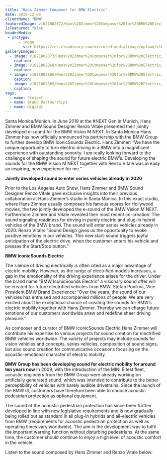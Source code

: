 ```yaml
---
title: "Hans Zimmer Composer for BMW Electric"
date: 2019-12-06
clientName: "BMW"
featuredImage: v1621802872/Hans%20Zimmer%20Composer%20for%20BMW%20Electric/P90377097_highRes_hans-zimmer-in-his-s_elsqgj.jpg
isFeatured: false
headerMedia:
 - srcType:
      - image
	    src: https://res.cloudinary.com/mirrored-media/image/upload/v1621802872/Hans%20Zimmer%20Composer%20for%20BMW%20Electric/P90377097_highRes_hans-zimmer-in-his-s_elsqgj.jpg
galleryImages:
  - image: v1621802873/Hans%20Zimmer%20Composer%20for%20BMW%20Electric/191119_MM_Hans_Event-2628_ufsrxu.jpg
    caption: 
  - image: v1621802868/Hans%20Zimmer%20Composer%20for%20BMW%20Electric/Screen_Shot_2020-05-19_at_2.06.00_PM_jf85si.png
    caption: 
  - image: v1621802866/Hans%20Zimmer%20Composer%20for%20BMW%20Electric/bmw-vision-m-next_quxhjh.jpg
    caption: 
  - image: v1621802865/Hans%20Zimmer%20Composer%20for%20BMW%20Electric/unnamed_ipdo0x.jpg
    caption: 
tags:
  - name: Project
  - name: Brand Partnerships
  - name: Digital
---
```

Santa Monica/Munich. In June 2019 at the #NEXT Gen in Munich, Hans Zimmer and BMW Sound Designer Renzo Vitale presented their jointly developed e-sound for the BMW Vision M NEXT. In Santa Monica Hans Zimmer has now officially announced his partnership with the BMW Group to further develop BMW IconicSounds Electric. Hans Zimmer: “We have the unique opportunity to turn electric driving in a BMW into a magnificent experience with outstanding sonority. I am really looking forward to the challenge of shaping the sound for future electric BMW’s. Developing the sounds for the BMW Vision M NEXT together with Renzo Vitale was already an inspiring, new experience for me.”

**Jointly developed sound to enter series vehicles already in 2020**

Prior to the Los Angeles Auto Show, Hans Zimmer and BMW Sound Designer Renzo Vitale gave exclusive insights into their previous collaboration at Hans Zimmer’s studio in Santa Monica. In this exact studio, where Hans Zimmer usually composes his famous scores for Hollywood movies, the two jointly developed the e-sound of the BMW Vision M NEXT. Furthermore Zimmer and Vitale revealed their most recent co-creation: The sound signaling readiness for driving in purely electric and plug-in hybrid vehicles of the BMW brand. The sound will enter series vehicles already in 2020. Renzo Vitale: “Sound Design gives us the opportunity to evoke positive emotions in our vehicles. This new start-sound triggers joyful anticipation of the electric drive, when the customer enters his vehicle and presses the Start/Stop button.”

**BMW IconicSounds Electric**

The silence of driving electrically is often cited as a major advantage of electric mobility. However, as the range of electrified models increases, a gap in the emotionality of the driving experience arises for the driver. Under the brand name “BMW IconicSounds Electric” a visionary sound offer will be created for future electrified vehicles from BMW. Stefan Ponikva, Vice President BMW Brand Experience: “Over the years, the sound of our vehicles has enthused and accompanied millions of people. We are very excited about the exceptional chance of creating the sounds for BMW’s electric mobility together with Hans Zimmer. Thereby we can charge future emotions of our customers worldwide anew and redefine sheer driving pleasure.”

As composer and curator of BMW IconicSounds Electric Hans Zimmer will contribute his expertise to various projects for sound creation for electrified BMW vehicles worldwide. The variety of projects may include sounds for vision vehicles and concepts, series vehicles, composition of sound signs, but also sound creation for communicative occasions focusing on the acoustic-emotional character of electric mobility.

**BMW Group has been developing sound for electric mobility for around ten years now**
In 2009, with the introduction of the MINI E test fleet, acoustic engineers from the BMW Group were already working on artificially generated sound, which was intended to contribute to the better perceptibility of vehicles with barely audible drivetrains. Since the launch of the BMW i3, customers have therefore been able to choose acoustic pedestrian protection as optional equipment.

The sound of the acoustic pedestrian protection has since been further developed in line with new legislative requirements and is now gradually being rolled out as standard in all plug-in hybrids and all-electric vehicles from BMW (requirements for acoustic pedestrian protection as well as operating times vary worldwide). The aim in the development was to fulfil the important warning function without disturbing pedestrians. At the same time, the customer should continue to enjoy a high level of acoustic comfort in the vehicle.

Listen to the sound composed by Hans Zimmer and Renzo Vitale below:


